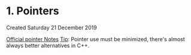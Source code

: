 # 1. Pointers
Created Saturday 21 December 2019

[Official pointer Notes](./1._Pointers/0000000000000035.pdf) 
[Tip](https://youtu.be/UCWWObpNUZw): Pointer use must be minimized, there's almost always better alternatives in C++.

